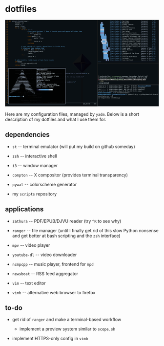 # dotfiles

[screenshot]: ./screenshot.png "this is totally not staged"

![screenshot][screenshot]

Here are my configuration files, managed by `yadm`. Below is a short description of my dotfiles and what I use them for.

## dependencies

* `st` -- terminal emulator (will put my build on github someday)

* `zsh` -- interactive shell

* `i3` -- window manager

* `compton` -- X compositor (provides terminal transparency)

* `pywal` -- colorscheme generator

* my `scripts` repository

## applications

* `zathura` -- PDF/EPUB/DJVU reader (try `^R` to see why)

* `ranger` -- file manager (until I finally get rid of this slow Python nonsense and get better at bash scripting and the `zsh` interface)

* `mpv` -- video player

* `youtube-dl` -- video downloader

* `ncmpcpp` -- music player, frontend for `mpd`

* `newsboat` -- RSS feed aggregator

* `vim` -- text editor

* `vimb` -- alternative web browser to firefox

## to-do

* get rid of `ranger` and make a terminal-based workflow

	* implement a preview system similar to `scope.sh`

* implement HTTPS-only config in `vimb`
